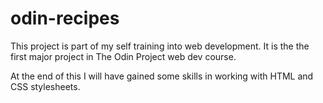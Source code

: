 # odin-recipes

This project is part of my self training into web development.
It is the the first major project in The Odin Project web dev course.

At the end of this I will have gained some skills in working with HTML and CSS stylesheets.
